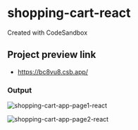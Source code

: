 # shopping-cart-react
Created with CodeSandbox

## Project preview link 
- https://bc8vu8.csb.app/

### Output
![shopping-cart-app-page1-react](https://user-images.githubusercontent.com/26595961/232011146-ee6fdf1a-2001-494f-9349-39de2294f396.png)

![shopping-cart-app-page2-react](https://user-images.githubusercontent.com/26595961/232011183-d4470a8b-c4cb-4c5e-9ff7-23aa303677ac.png)
